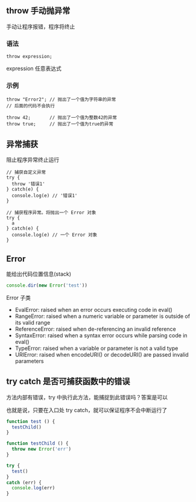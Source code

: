 
## throw 手动抛异常

手动让程序报错，程序将终止

### 语法

```
throw expression;
```
expression 任意表达式

### 示例

```
throw "Error2"; // 抛出了一个值为字符串的异常
// 后面的代码不会执行

throw 42;       // 抛出了一个值为整数42的异常
throw true;     // 抛出了一个值为true的异常
```

## 异常捕获

阻止程序异常终止运行

```
// 捕获自定义异常
try {
  throw '错误1'
} catch(e) {
  console.log(e) // '错误1'
}

// 捕获程序异常。将抛出一个 Error 对象
try {
  a
} catch(e) {
  console.log(e) // 一个 Error 对象
}

```

## Error

能给出代码位置信息(stack)

```js
console.dir(new Error('test'))
```

Error 子类

- EvalError: raised when an error occurs executing code in eval() 
- RangeError: raised when a numeric variable or parameter is outside of its valid range 
- ReferenceError: raised when de-referencing an invalid reference 
- SyntaxError: raised when a syntax error occurs while parsing code in eval() 
- TypeError: raised when a variable or parameter is not a valid type 
- URIError: raised when encodeURI() or decodeURI() are passed invalid parameters


## try catch 是否可捕获函数中的错误
方法内部有错误，try 中执行此方法，能捕捉到此错误吗？答案是可以

也就是说，只要在入口处 try catch，就可以保证程序不会中断运行了

```js
function test () {
  testChild()
}

function testChild () {
  throw new Error('err')
}

try {
  test()
}
catch (err) {
  console.log(err)
}

```

